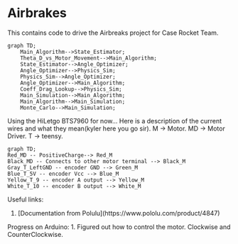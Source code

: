 # Airbrakes

This contains code to drive the Airbreaks project for Case Rocket Team.

```mermaid
graph TD;
    Main_Algorithm-->State_Estimator;
    Theta_D_vs_Motor_Movement-->Main_Algorithm;
    State_Estimator-->Angle_Optimizer;
    Angle_Optimizer-->Physics_Sim;
    Physics_Sim-->Angle_Optimizer;
    Angle_Optimizer-->Main_Algorithm;
    Coeff_Drag_Lookup-->Physics_Sim;
    Main_Simulation-->Main_Algorithm;
    Main_Algorithm-->Main_Simulation;
    Monte_Carlo-->Main_Simulation;
```


Using the HiLetgo BTS7960 for now... Here is a description of the current wires and what they mean(kyler here you go sir). M -> Motor. MD -> Motor Driver. T -> teensy. 
```mermaid
graph TD; 
Red_MD -- PositiveCharge--> Red_M
Black_MD -- Connects to other motor terminal --> Black_M
Gray_T_LeftGND -- encoder GND --> Green_M
Blue_T_5V -- encoder Vcc --> Blue_M
Yellow_T_9 -- encoder A output --> Yellow_M
White_T_10 -- encoder B output --> White_M
```
Useful links:
<ol>
<li>[Documentation from Polulu](https://www.pololu.com/product/4847)</li>
   </ol>
Progress on Arduino:
1. Figured out how to control the motor. Clockwise and CounterClockwise. 
